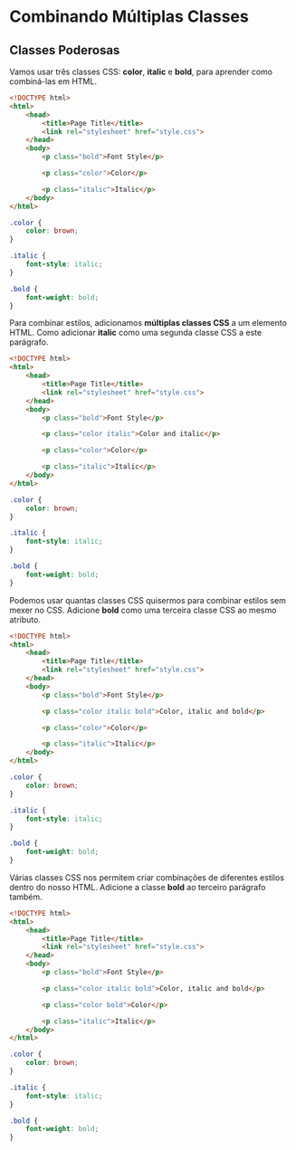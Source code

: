 # Combinando Múltiplas Classes

## Classes Poderosas

Vamos usar três classes CSS: **color**, **italic** e **bold**, para aprender como combiná-las em HTML.

```html
<!DOCTYPE html>
<html>
	<head>
		<title>Page Title</title>
		<link rel="stylesheet" href="style.css">
	</head>
	<body>
		<p class="bold">Font Style</p>

		<p class="color">Color</p>

		<p class="italic">Italic</p>
	</body>
</html>
```
```css
.color {
    color: brown;
}

.italic {
    font-style: italic;
}

.bold {
    font-weight: bold;
}
```
Para combinar estilos, adicionamos **múltiplas classes CSS** a um elemento HTML. Como adicionar **italic** como uma segunda classe CSS a este parágrafo.

```html
<!DOCTYPE html>
<html>
	<head>
		<title>Page Title</title>
		<link rel="stylesheet" href="style.css">
	</head>
	<body>
		<p class="bold">Font Style</p>

		<p class="color italic">Color and italic</p>

		<p class="color">Color</p>

		<p class="italic">Italic</p>
	</body>
</html>
```

```css
.color {
    color: brown;
}

.italic {
    font-style: italic;
}

.bold {
    font-weight: bold;
}
```
Podemos usar quantas classes CSS quisermos para combinar estilos sem mexer no CSS. Adicione **bold** como uma terceira classe CSS ao mesmo atributo.

```html
<!DOCTYPE html>
<html>
	<head>
		<title>Page Title</title>
		<link rel="stylesheet" href="style.css">
	</head>
	<body>
		<p class="bold">Font Style</p>

		<p class="color italic bold">Color, italic and bold</p>

		<p class="color">Color</p>

		<p class="italic">Italic</p>
	</body>
</html>
```
```css
.color {
    color: brown;
}

.italic {
    font-style: italic;
}

.bold {
    font-weight: bold;
}
```
Várias classes CSS nos permitem criar combinações de diferentes estilos dentro do nosso HTML. Adicione a classe **bold** ao terceiro parágrafo também.

```html
<!DOCTYPE html>
<html>
	<head>
		<title>Page Title</title>
		<link rel="stylesheet" href="style.css">
	</head>
	<body>
		<p class="bold">Font Style</p>

		<p class="color italic bold">Color, italic and bold</p>

		<p class="color bold">Color</p>

		<p class="italic">Italic</p>
	</body>
</html>
```
```css
.color {
    color: brown;
}

.italic {
    font-style: italic;
}

.bold {
    font-weight: bold;
}
```